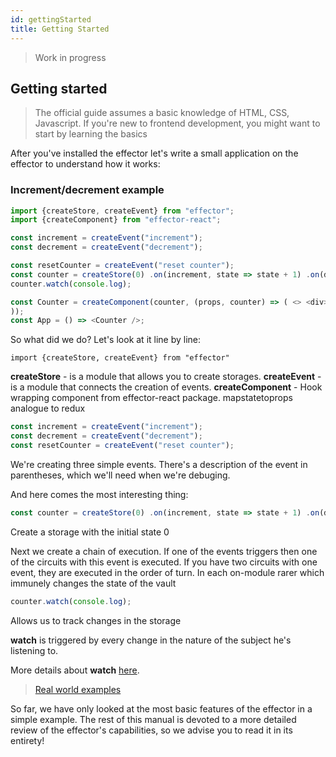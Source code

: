 ```yaml
---
id: gettingStarted
title: Getting Started
---
```

> Work in progress

## Getting started

> The official guide assumes a basic knowledge of HTML, CSS, Javascript. If you're new to frontend development, you might want to start by learning the basics

After you've installed the effector let's write a small application on the effector to understand how it works:

### Increment/decrement example
```js
import {createStore, createEvent} from "effector";
import {createComponent} from "effector-react";

const increment = createEvent("increment");
const decrement = createEvent("decrement");

const resetCounter = createEvent("reset counter");
const counter = createStore(0) .on(increment, state => state + 1) .on(decrement, state => state - 1) .reset(resetCounter);
counter.watch(console.log);

const Counter = createComponent(counter, (props, counter) => ( <> <div>{counter}</div> <button onClick={increment}>+</button> <button onClick={decrement}>-</button> <button onClick={resetCounter}>reset</button> </>
));
const App = () => <Counter />;
```

So what did we do? Let's look at it line by line:

```
import {createStore, createEvent} from "effector"
```

**createStore** - is a module that allows you to create storages.
**createEvent** - is a module that connects the creation of events.
**createComponent** - Hook wrapping component from effector-react package. mapstatetoprops analogue to redux

``` js
const increment = createEvent("increment");
const decrement = createEvent("decrement");
const resetCounter = createEvent("reset counter");
```
We're creating three simple events. There's a description of the event in parentheses, which we'll need when we're debuging.

And here comes the most interesting thing:

``` js
const counter = createStore(0) .on(increment, state => state + 1) .on(decrement, state => state - 1) .reset(resetCounter);
```

Create a storage with the initial state 0

Next we create a chain of execution. If one of the events triggers then one of the circuits with this event is executed. If you have two circuits with one event, they are executed in the order of turn. In each on-module rarer which immunely changes the state of the vault

``` js
counter.watch(console.log);
```

Allows us to track changes in the storage

**watch** is triggered by every change in the nature of the subject he's listening to.

More details about **watch** [here](watch_link).

> [Real world examples](123)

So far, we have only looked at the most basic features of the effector in a simple example. The rest of this manual is devoted to a more detailed review of the effector's capabilities, so we advise you to read it in its entirety!